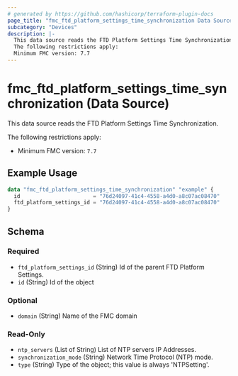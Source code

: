 ```yaml
---
# generated by https://github.com/hashicorp/terraform-plugin-docs
page_title: "fmc_ftd_platform_settings_time_synchronization Data Source - terraform-provider-fmc"
subcategory: "Devices"
description: |-
  This data source reads the FTD Platform Settings Time Synchronization.
  The following restrictions apply:
  Minimum FMC version: 7.7
---
```


# fmc_ftd_platform_settings_time_synchronization (Data Source)

This data source reads the FTD Platform Settings Time Synchronization.

The following restrictions apply:
  - Minimum FMC version: `7.7`

## Example Usage

```terraform
data "fmc_ftd_platform_settings_time_synchronization" "example" {
  id                       = "76d24097-41c4-4558-a4d0-a8c07ac08470"
  ftd_platform_settings_id = "76d24097-41c4-4558-a4d0-a8c07ac08470"
}
```

<!-- schema generated by tfplugindocs -->
## Schema

### Required

- `ftd_platform_settings_id` (String) Id of the parent FTD Platform Settings.
- `id` (String) Id of the object

### Optional

- `domain` (String) Name of the FMC domain

### Read-Only

- `ntp_servers` (List of String) List of NTP servers IP Addresses.
- `synchronization_mode` (String) Network Time Protocol (NTP) mode.
- `type` (String) Type of the object; this value is always 'NTPSetting'.
